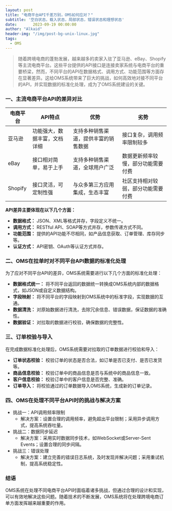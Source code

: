 ```yaml
---
layout: post
title: "电商平台API千差万别，OMS如何应对？"
subtitle: '空白状态，载入状态，局部状态，错误状态和理想状态'
date:       2023-09-19 00:00:00
author: "Alkaid"
header-img: "/img/post-bg-unix-linux.jpg"
tags:
  - OMS
---
```




> 随着跨境电商的蓬勃发展，越来越多的卖家入驻了亚马逊、eBay、Shopify等主流电商平台。这些平台提供的API接口是连接卖家系统与电商平台的重要桥梁，然而，不同平台的API在数据格式、调用方式、功能范围等方面存在显著差异。这给OMS系统带来了巨大的挑战，如何高效地对接不同平台的API，并实现数据的标准化处理，成为了OMS系统建设的关键。



### 一、主流电商平台API的差异对比

| 电商平台 | API特点                      | 优势                                 | 劣势                               |
| -------- | ---------------------------- | ------------------------------------ | ---------------------------------- |
| 亚马逊   | 功能强大，数据丰富，文档详细 | 支持多种销售渠道，提供丰富的销售数据 | 接口复杂，调用频率限制较多         |
| eBay     | 接口相对简单，易于上手       | 支持多种销售渠道，全球用户广泛       | 数据更新频率较慢，部分功能需要付费 |
| Shopify  | 接口灵活，可定制性强         | 与众多第三方应用集成，生态丰富       | 社区支持相对较弱，部分功能需要付费 |



**API差异主要体现在以下几个方面：**

- **数据格式：** JSON、XML等格式并存，字段定义不统一。
- **调用方式：** RESTful API、SOAP等方式并存，参数传递方式不同。
- **功能范围：** 提供的API功能不尽相同，如产品信息获取、订单管理、库存同步等。
- **认证方式：** API密钥、OAuth等认证方式并存。



### 二、OMS在拉单时对不同平台API数据的标准化处理

为了应对不同平台API的差异，OMS系统需要进行以下几个方面的标准化处理：

- **数据格式统一：** 将不同平台返回的数据统一转换成OMS系统内部的数据格式，如JSON或自定义数据结构。
- **字段映射：** 将不同平台的字段映射到OMS系统中的标准字段，实现数据的互通。
- **数据清洗：** 对原始数据进行清洗，去除冗余信息、错误数据，保证数据的准确性。
- **数据验证：** 对拉取的数据进行校验，确保数据的完整性。



### 三、订单校验与导入

在完成数据标准化处理后，OMS系统需要对拉取的订单数据进行校验和导入：

- **订单状态校验：** 校验订单的状态是否合法，如订单是否已支付、是否已发货等。
- **商品信息校验：** 校验订单中的商品信息是否与系统中的商品信息一致。
- **客户信息校验：** 校验订单中的客户信息是否完整、准确。
- **订单导入：** 将校验通过的订单数据导入OMS系统，生成新的订单记录。



### 四、OMS在处理不同平台API时的挑战与解决方案

- 挑战一：API调用频率限制
  - 解决方案：设置合理的调用频率，避免超出平台限制；采用异步调用方式，提高系统吞吐量。
- 挑战二：数据同步延迟
  - 解决方案：采用实时数据同步技术，如WebSocket或Server-Sent Events；设置合理的同步间隔。
- 挑战三：错误处理
  - 解决方案：建立完善的错误日志系统，及时发现并解决问题；采用重试机制，提高系统稳定性。



### 结语

OMS系统在处理不同电商平台API时面临着诸多挑战，但通过合理的设计和实现，可以有效地解决这些问题。随着技术的不断发展，OMS系统将在处理跨境电商订单方面发挥越来越重要的作用。

